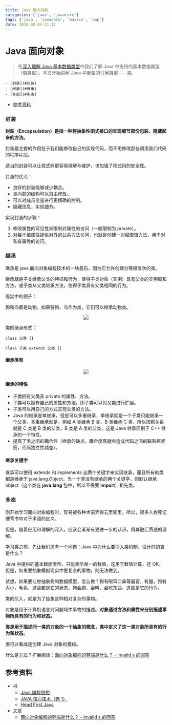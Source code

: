 ```yaml
---
title: Java 面向对象
categories: ['java', 'javacore']
tags: ['java', 'javacore', 'basics', 'oop']
date: 2016-02-04 21:12
---
```


# Java 面向对象

> 在[深入理解 Java 基本数据类型](https://github.com/dunwu/blog/blob/master/source/_posts/programming/java/javacore/深入理解Java基本数据类型.md)中我们了解 Java 中支持的基本数据类型（值类型）。本文开始讲解 Java 中重要的引用类型——类。

<!-- TOC depthFrom:2 depthTo:3 -->

    - [封装](#封装)
    - [继承](#继承)
    - [多态](#多态)
- [参考资料](#参考资料)

<!-- /TOC -->

### 封装

**封装（Encapsulation）是指一种将抽象性函式接口的实现细节部份包装、隐藏起来的方法。**

封装最主要的作用在于我们能修改自己的实现代码，而不用修改那些调用我们代码的程序片段。

适当的封装可以让程式码更容易理解与维护，也加强了程式码的安全性。

封装的优点：

- 良好的封装能够减少耦合。
- 类内部的结构可以自由修改。
- 可以对成员变量进行更精确的控制。
- 隐藏信息，实现细节。

实现封装的步骤：

1. 修改属性的可见性来限制对属性的访问（一般限制为 private）。
2. 对每个值属性提供对外的公共方法访问，也就是创建一对赋取值方法，用于对私有属性的访问。

### 继承

继承是 java 面向对象编程技术的一块基石，因为它允许创建分等级层次的类。

继承就是子类继承父类的特征和行为，使得子类对象（实例）具有父类的实例域和方法，或子类从父类继承方法，使得子类具有父类相同的行为。

现实中的例子：

狗和鸟都是动物。如果将狗、鸟作为类，它们可以继承动物类。

<div align="center"><img src="https://raw.githubusercontent.com/dunwu/images/master/snap/1552641712126.png"/></div>

类的继承形式：

```
class 父类 {}

class 子类 extends 父类 {}
```

#### 继承类型

<div align="center"><img src="http://www.runoob.com/wp-content/uploads/2013/12/types_of_inheritance.png"/></div>

#### 继承的特性

- 子类拥有父类非 private 的属性、方法。
- 子类可以拥有自己的属性和方法，即子类可以对父类进行扩展。
- 子类可以用自己的方式实现父类的方法。
- Java 的继承是单继承，但是可以多重继承，单继承就是一个子类只能继承一个父类，多重继承就是，例如 A 类继承 B 类，B 类继承 C 类，所以按照关系就是 C 类是 B 类的父类，B 类是 A 类的父类，这是 Java 继承区别于 C++ 继承的一个特性。
- 提高了类之间的耦合性（继承的缺点，耦合度高就会造成代码之间的联系越紧密，代码独立性越差）。

#### 继承关键字

继承可以使用 extends 和 implements 这两个关键字来实现继承，而且所有的类都是继承于 java.lang.Object，当一个类没有继承的两个关键字，则默认继承 object（这个类在 **java.lang** 包中，所以不需要 **import**）祖先类。

### 多态

刚开始学习面向对象编程时，容易被各种术语弄得云里雾里。所以，很多人会死记硬背书中对于术语的定义。

但是，随着应用和理解的深入，应该会渐渐有更进一步的认识，将其融汇贯通的理解。

学习类之前，先让我们思考一个问题：Java 中为什么要引入类机制，设计的初衷是什么？

Java 中提供的基本数据类型，只能表示单一的数值，这用于数值计算，还 OK。但是，如果要抽象模拟现实中更复杂的事物，则无法做到。

试想，如果要让你抽象狗的数据模型，怎么做？狗有眼耳口鼻等器官，有腿，狗有大小，毛色，这些都是它的状态，狗会跑、会叫、会吃东西，这些是它的行为。

类的引入，就是为了抽象这种相对复杂的事物。

对象是用于计算机语言对问题域中事物的描述。**对象通过方法和属性来分别描述事物所具有的行为和状态。**

**类是用于描述同一类的对象的一个抽象的概念，类中定义了这一类对象所具有的行为和状态。**

类可以看成是创建 Java 对象的模板。

什么是方法？扩展阅读：[面向对象编程的弊端是什么？ - invalid s 的回答](https://www.zhihu.com/question/20275578/answer/26577791)

## 参考资料

- 书
  - [Java 编程思想](https://book.douban.com/subject/2130190/)
  - [JAVA 核心技术（卷 1）](https://book.douban.com/subject/3146174/)
  - [Head First Java](https://book.douban.com/subject/4496038/)
- 文章
  - [面向对象编程的弊端是什么？ - invalid s 的回答](https://www.zhihu.com/question/20275578/answer/26577791)
